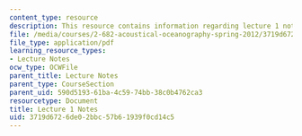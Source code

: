 ```yaml
---
content_type: resource
description: This resource contains information regarding lecture 1 notes.
file: /media/courses/2-682-acoustical-oceanography-spring-2012/3719d6726de02bbc57b61939f0cd14c5_MIT2_682S12_lec01.pdf
file_type: application/pdf
learning_resource_types:
- Lecture Notes
ocw_type: OCWFile
parent_title: Lecture Notes
parent_type: CourseSection
parent_uid: 590d5193-61ba-4c59-74bb-38c0b4762ca3
resourcetype: Document
title: Lecture 1 Notes
uid: 3719d672-6de0-2bbc-57b6-1939f0cd14c5
---
```

